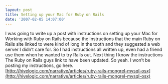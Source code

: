 ```yaml
---
layout: post
title: Setting up your Mac for Ruby on Rails
date: '2007-02-05 14:07:00'
---
```


I was going to write up a post with instructions on setting up your Mac for Working with Ruby on Rails because the instructions that the main Ruby on Rails site linked to were kind of long in the tooth and they suggested a web server I didn’t care for. So I had instructions all written up, even had a friend use them when he wanted to try Rails out. Next thing I know the instructions The Ruby on Rails guys link to have been updated. So yeah. I won’t be posting my instructions, go here. [http://hivelogic.com/narrative/articles/ruby-rails-mongrel-mysql-osx](http://hivelogic.com/narrative/articles/ruby-rails-mongrel-mysql-osx)

<!--kg-card-end: markdown-->